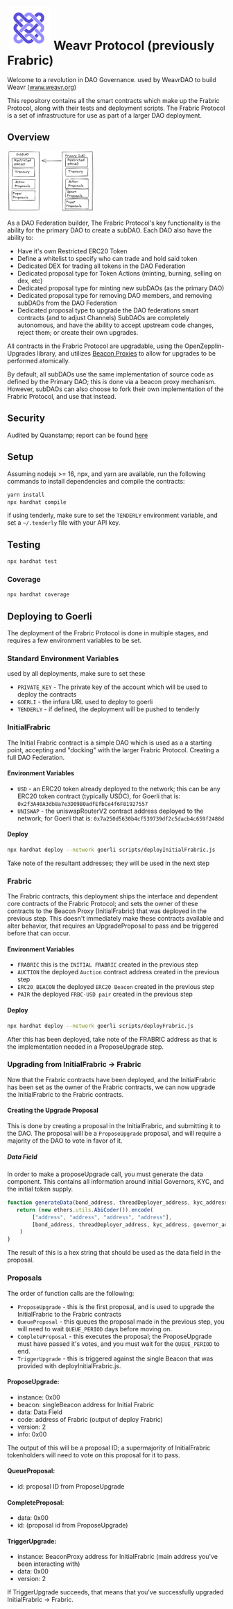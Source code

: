 
# <img src="docs/logo.png" alt="logo" width="100"/> Weavr Protocol (previously Frabric)
Welcome to a revolution in DAO Governance. used by WeavrDAO to build Weavr (www.weavr.org)

This repository contains all the smart contracts which make up the Frabric Protocol, along with their tests and deployment scripts.
The Frabric Protocol is a set of infrastructure for use as part of a larger DAO deployment.

## Overview

<img src="docs/dao_diagram.png" alt="diagram" width="200"/>

As a DAO Federation builder, The Frabric Protocol's key functionality is the ability for the primary DAO to create a subDAO.
Each DAO also have the ability to:
- Have it's own Restricted ERC20 Token
- Define a whitelist to specify who can trade and hold said token
- Dedicated DEX for trading all tokens in the DAO Federation
- Dedicated proposal type for Token Actions (minting, burning, selling on dex, etc)
- Dedicated proposal type for minting new subDAOs (as the primary DAO)
- Dedicated proposal type for removing DAO members, and removing subDAOs from the DAO Federation
- Dedicated proposal type to upgrade the DAO federations smart contracts (and to adjust Channels)
SubDAOs are completely autonomous, and have the ability to accept upstream code changes, reject them; or create their own upgrades.

All contracts in the Frabric Protocol are upgradable, using the OpenZepplin-Upgrades library, and utilizes
[Beacon Proxies](https://docs.openzeppelin.com/contracts/3.x/api/proxy#BeaconProxy) to allow for upgrades to be performed atomically.

By default, all subDAOs use the same implementation of source code as defined by the Primary DAO; this is done via a beacon proxy mechanism.
However, subDAOs can also choose to fork their own implementation of the Frabric Protocol, and use that instead.

## Security

Audited by Quanstamp; report can be found [here](docs/audit_june2022.pdf)

## Setup

Assuming nodejs >= 16, npx, and yarn are available, run the following commands to install dependencies and compile the contracts:

```bash
yarn install
npx hardhat compile
```
if using tenderly, make sure to set the `TENDERLY` environment variable, and set a `~/.tenderly` file with your API key.

## Testing

```bash
npx hardhat test
```

### Coverage

```bash
npx hardhat coverage
```


## Deploying to Goerli 
The deployment of the Frabric Protocol is done in multiple stages, and requires a few environment variables to be set.
### Standard Environment Variables
used by all deployments, make sure to set these
- `PRIVATE_KEY` - The private key of the account which will be used to deploy the contracts
- `GOERLI` - the infura URL used to deploy to goerli
- `TENDERLY` - if defined, the deployment will be pushed to tenderly

### InitialFrabric
The Initial Frabric contract is a simple DAO which is used as a a starting point, accepting and "docking" with the larger Frabric Protocol. Creating a full DAO Federation.
#### Environment Variables
- `USD` - an ERC20 token already deployed to the network; this can be any ERC20 token contract (typically USDC), for Goerli that is: `0x2f3A40A3db8a7e3D09B0adfEfbCe4f6F81927557`
- `UNISWAP` - the uniswapRouterV2 contract address deployed to the network; for Goerli that is: `0x7a250d5630b4cf539739df2c5dacb4c659f2488d`
#### Deploy
```bash 
npx hardhat deploy --network goerli scripts/deployInitialFrabric.js
```

Take note of the resultant addresses; they will be used in the next step

### Frabric
The Frabric contracts, this deployment ships the interface and dependent core contracts of the Frabric Protocol; and sets the owner of these contracts to the Beacon Proxy (InitialFrabric) that was deployed in the previous step.
This doesn't immediately make these contracts available and alter behavior, that requires an UpgradeProposal to pass and be triggered before that can occur.

#### Environment Variables
- `FRABRIC` this is the `INITIAL FRABRIC` created in the previous step
- `AUCTION` the deployed `Auction` contract address created in the previous step
- `ERC20_BEACON` the deployed `ERC20 Beacon` created in the previous step
- `PAIR` the deployed `FRBC-USD pair` created in the previous step

#### Deploy
```bash
npx hardhat deploy --network goerli scripts/deployFrabric.js
```
After this has been deployed, take note of the FRABRIC address as that is the implementation needed in a ProposeUpgrade step.

### Upgrading from InitialFrabric -> Frabric
Now that the Frabric contracts have been deployed, and the InitialFrabric has been set as the owner of the Frabric contracts, we can now upgrade the InitialFrabric to the Frabric contracts.
#### Creating the Upgrade Proposal
This is done by creating a proposal in the InitialFrabric, and submitting it to the DAO. 
The proposal will be a `ProposeUpgrade` proposal, and will require a majority of the DAO to vote in favor of it.

##### Data Field
In order to make a proposeUpgrade call, you must generate the data component.
This contains all information around initial Governors, KYC, and the initial token supply.
```js
function generateData(bond_address, threadDeployer_address, kyc_address, governor_address) {
   return (new ethers.utils.AbiCoder()).encode(
        ["address", "address", "address", "address"],
        [bond_address, threadDeployer_address, kyc_address, governor_address]
    )
}
```

The result of this is a hex string that should be used as the data field in the proposal.


### Proposals

The order of function calls are the following:
- `ProposeUpgrade` - this is the first proposal, and is used to upgrade the InitialFrabric to the Frabric contracts
- `QueueProposal` - this queues the proposal made in the previous step, you will need to wait `QUEUE_PERIOD` days before moving on.
- `CompleteProposal` - this executes the proposal; the ProposeUpgrade must have passed it's votes, and you must wait for the `QUEUE_PERIOD` to end.
- `TriggerUpgrade` - this is triggered against the single Beacon that was provided with deployInitialFrabric.js.

#### ProposeUpgrade:
 - instance: 0x00
 - beacon: singleBeacon address for Initial Frabric
 - data: Data Field
 - code: address of Frabric (output of deploy Frabric) 
 - version: 2
 - info: 0x00

The output of this will be a proposal ID; a supermajority of InitialFrabric tokenholders will
need to vote on this proposal for it to pass.

#### QueueProposal:
 - id: proposal ID from ProposeUpgrade

#### CompleteProposal:
 - data: 0x00
 - id: (proposal id from ProposeUpgrade)

#### TriggerUpgrade:
- instance: BeaconProxy address for InitialFrabric (main address you've been interacting with)
- data: 0x00
- version: 2


If TriggerUpgrade succeeds, that means that you've successfully upgraded InitialFrabric -> Frabric.
